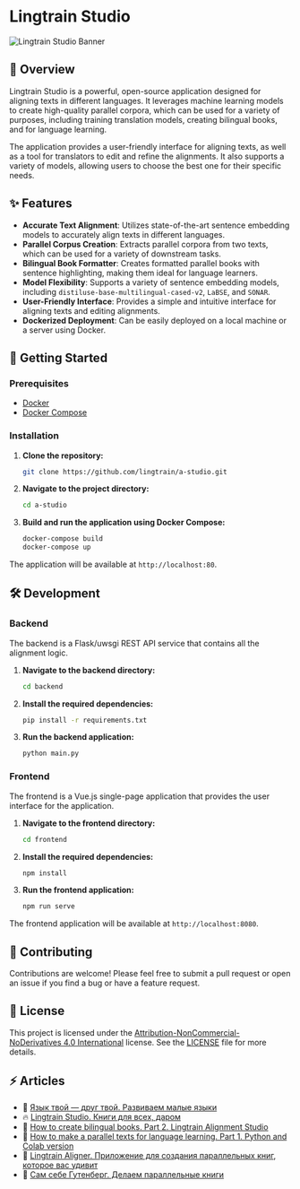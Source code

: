 # Lingtrain Studio

![Lingtrain Studio Banner](/img/title.jpg)

## 📖 Overview

Lingtrain Studio is a powerful, open-source application designed for aligning texts in different languages. It leverages machine learning models to create high-quality parallel corpora, which can be used for a variety of purposes, including training translation models, creating bilingual books, and for language learning.

The application provides a user-friendly interface for aligning texts, as well as a tool for translators to edit and refine the alignments. It also supports a variety of models, allowing users to choose the best one for their specific needs.

## ✨ Features

- **Accurate Text Alignment**: Utilizes state-of-the-art sentence embedding models to accurately align texts in different languages.
- **Parallel Corpus Creation**: Extracts parallel corpora from two texts, which can be used for a variety of downstream tasks.
- **Bilingual Book Formatter**: Creates formatted parallel books with sentence highlighting, making them ideal for language learners.
- **Model Flexibility**: Supports a variety of sentence embedding models, including `distiluse-base-multilingual-cased-v2`, `LaBSE`, and `SONAR`.
- **User-Friendly Interface**: Provides a simple and intuitive interface for aligning texts and editing alignments.
- **Dockerized Deployment**: Can be easily deployed on a local machine or a server using Docker.

## 🚀 Getting Started

### Prerequisites

- [Docker](https://docs.docker.com/get-docker/)
- [Docker Compose](https://docs.docker.com/compose/install/)

### Installation

1. **Clone the repository:**

   ```bash
   git clone https://github.com/lingtrain/a-studio.git
   ```

2. **Navigate to the project directory:**

   ```bash
   cd a-studio
   ```

3. **Build and run the application using Docker Compose:**

   ```bash
   docker-compose build
   docker-compose up
   ```

The application will be available at `http://localhost:80`.

## 🛠️ Development

### Backend

The backend is a Flask/uwsgi REST API service that contains all the alignment logic.

1. **Navigate to the backend directory:**

   ```bash
   cd backend
   ```

2. **Install the required dependencies:**

   ```bash
   pip install -r requirements.txt
   ```

3. **Run the backend application:**

   ```bash
   python main.py
   ```

### Frontend

The frontend is a Vue.js single-page application that provides the user interface for the application.

1. **Navigate to the frontend directory:**

   ```bash
   cd frontend
   ```

2. **Install the required dependencies:**

   ```bash
   npm install
   ```

3. **Run the frontend application:**

   ```bash
   npm run serve
   ```

The frontend application will be available at `http://localhost:8080`.

## 🤝 Contributing

Contributions are welcome! Please feel free to submit a pull request or open an issue if you find a bug or have a feature request.

## 📝 License

This project is licensed under the [Attribution-NonCommercial-NoDerivatives 4.0 International](http.creativecommons.org/licenses/by-nc-nd/4.0/) license. See the [LICENSE](LICENSE) file for more details.

## ⚡ Articles

-  👅 [Язык твой — друг твой. Развиваем малые языки](https://habr.com/ru/articles/791188/)
-  🔥 [Lingtrain Studio. Книги для всех, даром](https://habr.com/ru/company/ods/blog/669990/)
-  🧩 [How to create bilingual books. Part 2. Lingtrain Alignment Studio](https://medium.com/@averoo/how-to-create-bilingual-books-part-2-lingtrain-alignment-studio-ffa56c9c07a6)
-  📘 [How to make a parallel texts for language learning. Part 1. Python and Colab version](https://medium.com/@averoo/how-to-make-a-parallel-book-for-language-learning-part-1-python-and-colab-version-cff09e379d8c)
-  🔮 [Lingtrain Aligner. Приложение для создания параллельных книг, которое вас удивит](https://habr.com/ru/post/564944/)
-  📌 [Сам себе Гутенберг. Делаем параллельные книги](https://habr.com/ru/post/557664/)
